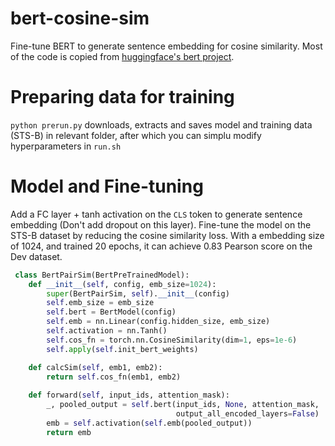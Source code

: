 # bert-cosine-sim
Fine-tune BERT to generate sentence embedding for cosine similarity. Most of the code is copied from [huggingface's bert project](https://github.com/huggingface/pytorch-pretrained-BERT).

# Preparing data for training

`python prerun.py` downloads, extracts and saves model and training data (STS-B) in relevant folder, after which you can simplu modify hyperparameters in `run.sh`

# Model and Fine-tuning
Add a FC layer + tanh activation on the `CLS` token to generate sentence embedding (Don't add dropout on this layer). Fine-tune the model on the STS-B dataset by reducing the cosine similarity loss. With a embedding size of 1024, and trained 20 epochs, it can achieve 0.83 Pearson score on the Dev dataset.

```python
 class BertPairSim(BertPreTrainedModel):
    def __init__(self, config, emb_size=1024):
        super(BertPairSim, self).__init__(config)
        self.emb_size = emb_size
        self.bert = BertModel(config)
        self.emb = nn.Linear(config.hidden_size, emb_size)
        self.activation = nn.Tanh()
        self.cos_fn = torch.nn.CosineSimilarity(dim=1, eps=1e-6)
        self.apply(self.init_bert_weights)

    def calcSim(self, emb1, emb2):
        return self.cos_fn(emb1, emb2)
        
    def forward(self, input_ids, attention_mask):
        _, pooled_output = self.bert(input_ids, None, attention_mask,
                                     output_all_encoded_layers=False)
        emb = self.activation(self.emb(pooled_output))
        return emb
```
